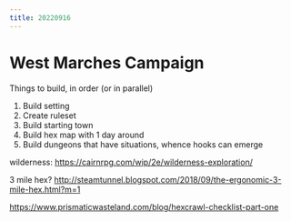 ```yaml
---
title: 20220916
---
```

# West Marches Campaign
Things to build, in order (or in parallel)
1. Build setting
2. Create ruleset
3. Build starting town
4. Build hex map with 1 day around
5. Build dungeons that have situations, whence hooks can emerge

wilderness: https://cairnrpg.com/wip/2e/wilderness-exploration/

3 mile hex? http://steamtunnel.blogspot.com/2018/09/the-ergonomic-3-mile-hex.html?m=1

https://www.prismaticwasteland.com/blog/hexcrawl-checklist-part-one